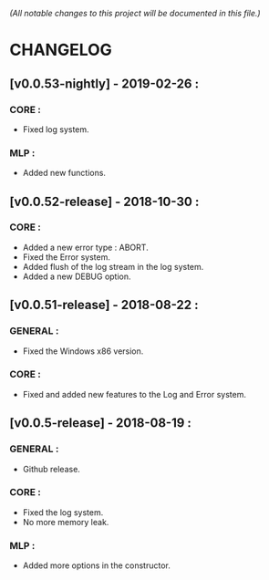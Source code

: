 *(All notable changes to this project will be documented in this file.)*


# **CHANGELOG**



## [v0.0.53-nightly] - 2019-02-26 :

### CORE :
 - Fixed log system.

### MLP :
 - Added new functions.


## [v0.0.52-release] - 2018-10-30 :

### CORE :
 - Added a new error type : ABORT.
 - Fixed the Error system.
 - Added flush of the log stream in the log system.
 - Added a new DEBUG option.


## [v0.0.51-release] - 2018-08-22 :

### GENERAL :
 - Fixed the Windows x86 version.

### CORE :
 - Fixed and added new features to the Log and Error system.



## [v0.0.5-release] - 2018-08-19 :

### GENERAL :
 - Github release.

### CORE :
 - Fixed the log system.
 - No more memory leak.
 
### MLP :
 - Added more options in the constructor.
